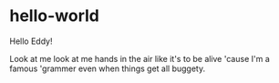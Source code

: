 # hello-world

Hello Eddy!

Look at me
look at me
hands in the air like it's to be
alive 'cause I'm a famous 'grammer
even when things get all buggety.
